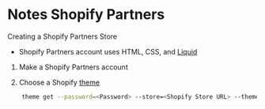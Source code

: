 # Notes Shopify Partners 

Creating a Shopify Partners Store

- Shopify Partners account uses HTML, CSS, and [Liquid](https://shopify.github.io/liquid/basics/introduction/)

1. Make a Shopify Partners account

2. Choose a Shopify [theme](https://shopify.dev/docs/themes/tools/online-editor)


```bash
    theme get --password=<Password> --store=<Shopify Store URL> --themeid=<theme number>
```
